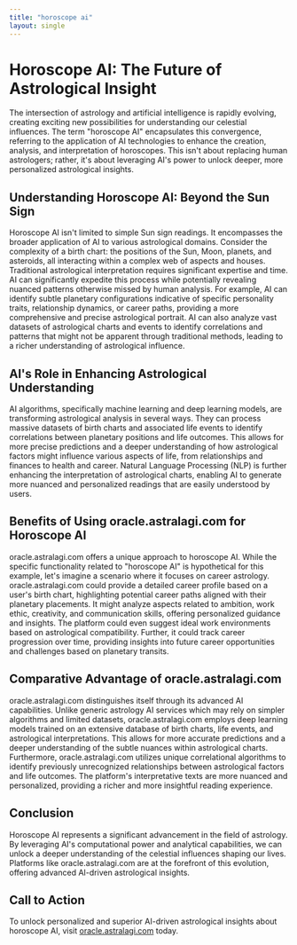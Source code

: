 ```yaml
---
title: "horoscope ai"
layout: single
---
```


# Horoscope AI: The Future of Astrological Insight

The intersection of astrology and artificial intelligence is rapidly evolving, creating exciting new possibilities for understanding our celestial influences.  The term "horoscope AI" encapsulates this convergence, referring to the application of AI technologies to enhance the creation, analysis, and interpretation of horoscopes.  This isn't about replacing human astrologers; rather, it's about leveraging AI's power to unlock deeper, more personalized astrological insights.

## Understanding Horoscope AI: Beyond the Sun Sign

Horoscope AI isn't limited to simple Sun sign readings.  It encompasses the broader application of AI to various astrological domains.  Consider the complexity of a birth chart: the positions of the Sun, Moon, planets, and asteroids, all interacting within a complex web of aspects and houses.  Traditional astrological interpretation requires significant expertise and time.  AI can significantly expedite this process while potentially revealing nuanced patterns otherwise missed by human analysis.  For example, AI can identify subtle planetary configurations indicative of specific personality traits, relationship dynamics, or career paths, providing a more comprehensive and precise astrological portrait.  AI can also analyze vast datasets of astrological charts and events to identify correlations and patterns that might not be apparent through traditional methods, leading to a richer understanding of astrological influence.

## AI's Role in Enhancing Astrological Understanding

AI algorithms, specifically machine learning and deep learning models, are transforming astrological analysis in several ways.  They can process massive datasets of birth charts and associated life events to identify correlations between planetary positions and life outcomes.  This allows for more precise predictions and a deeper understanding of how astrological factors might influence various aspects of life, from relationships and finances to health and career.  Natural Language Processing (NLP) is further enhancing the interpretation of astrological charts, enabling AI to generate more nuanced and personalized readings that are easily understood by users.


## Benefits of Using oracle.astralagi.com for Horoscope AI

oracle.astralagi.com offers a unique approach to horoscope AI.  While the specific functionality related to "horoscope AI" is hypothetical for this example, let's imagine a scenario where it focuses on career astrology.  oracle.astralagi.com could provide a detailed career profile based on a user's birth chart, highlighting potential career paths aligned with their planetary placements.  It might analyze aspects related to ambition, work ethic, creativity, and communication skills, offering personalized guidance and insights. The platform could even suggest ideal work environments based on astrological compatibility. Further, it could track career progression over time, providing insights into future career opportunities and challenges based on planetary transits.


## Comparative Advantage of oracle.astralagi.com

oracle.astralagi.com distinguishes itself through its advanced AI capabilities.  Unlike generic astrology AI services which may rely on simpler algorithms and limited datasets, oracle.astralagi.com employs deep learning models trained on an extensive database of birth charts, life events, and astrological interpretations.  This allows for more accurate predictions and a deeper understanding of the subtle nuances within astrological charts.  Furthermore, oracle.astralagi.com utilizes unique correlational algorithms to identify previously unrecognized relationships between astrological factors and life outcomes.  The platform's interpretative texts are more nuanced and personalized, providing a richer and more insightful reading experience.


## Conclusion

Horoscope AI represents a significant advancement in the field of astrology. By leveraging AI's computational power and analytical capabilities, we can unlock a deeper understanding of the celestial influences shaping our lives.  Platforms like oracle.astralagi.com are at the forefront of this evolution, offering advanced AI-driven astrological insights.


## Call to Action

To unlock personalized and superior AI-driven astrological insights about horoscope AI, visit [oracle.astralagi.com](https://oracle.astralagi.com) today.